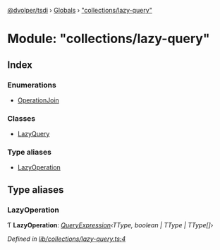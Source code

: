 [@dvolper/tsdi](../README.md) › [Globals](../globals.md) › ["collections/lazy-query"](_collections_lazy_query_.md)

# Module: "collections/lazy-query"

## Index

### Enumerations

* [OperationJoin](../enums/_collections_lazy_query_.operationjoin.md)

### Classes

* [LazyQuery](../classes/_collections_lazy_query_.lazyquery.md)

### Type aliases

* [LazyOperation](_collections_lazy_query_.md#lazyoperation)

## Type aliases

###  LazyOperation

Ƭ **LazyOperation**: *[QueryExpression](_collections_query_expression_.md#queryexpression)‹TType, boolean | TType | TType[]›*

*Defined in [lib/collections/lazy-query.ts:4](https://github.com/DavidVollmers/typescript-dependency-injection/blob/86fed67/packages/tsdi/lib/collections/lazy-query.ts#L4)*
